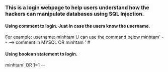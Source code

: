 ### This is a login webpage to help users understand how the hackers can manipulate databases using SQL Injection.

#### Using comment to login. Just in case the users know the username.

For example: username: minhtam
U can use the command below
minhtam' -- --> comment in MYSQL
OR minhtam ' #

#### Using boolean statement to login.

minhtam' OR 1=1 --
